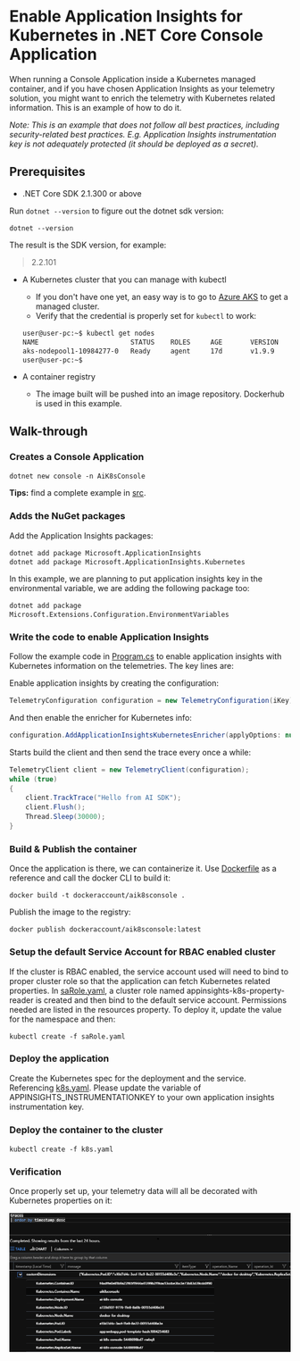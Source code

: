 # Enable Application Insights for Kubernetes in .NET Core Console Application

When running a Console Application inside a Kubernetes managed container, and if you have chosen Application Insights as your telemetry solution, you might want to enrich the telemetry with Kubernetes related information. This is an example of how to do it.

_Note: This is an example that does not follow all best practices, including security-related best practices. E.g. Application Insights instrumentation key is not adequately protected (it should be deployed as a secret)._

## Prerequisites

* .NET Core SDK 2.1.300 or above

Run `dotnet --version` to figure out the dotnet sdk version:

```shell
dotnet --version
```

The result is the SDK version, for example:
> 2.2.101

* A Kubernetes cluster that you can manage with kubectl

  * If you don't have one yet, an easy way is to go to [Azure AKS](https://docs.microsoft.com/en-us/azure/aks/) to get a managed cluster.
  * Verify that the credential is properly set for `kubectl` to work:

  ```shell
  user@user-pc:~$ kubectl get nodes
  NAME                       STATUS    ROLES     AGE       VERSION
  aks-nodepool1-10984277-0   Ready     agent     17d       v1.9.9
  user@user-pc:~$
  ```

* A container registry

  * The image built will be pushed into an image repository. Dockerhub is used in this example.

## Walk-through

### Creates a Console Application

```shell
dotnet new console -n AiK8sConsole
```

__Tips:__ find a complete example in [src](./src).

### Adds the NuGet packages

Add the Application Insights packages:

```shell
dotnet add package Microsoft.ApplicationInsights
dotnet add package Microsoft.ApplicationInsights.Kubernetes
```

In this example, we are planning to put application insights key in the environmental variable, we are adding the following package too:

```shell
dotnet add package Microsoft.Extensions.Configuration.EnvironmentVariables
```

### Write the code to enable Application Insights

Follow the example code in [Program.cs](./src/Program.cs) to enable application insights with Kubernetes information on the telemetries. The key lines are:

Enable application insights by creating the configuration:

  ```csharp
  TelemetryConfiguration configuration = new TelemetryConfiguration(iKey);
  ```

And then enable the enricher for Kubernetes info:

  ```csharp
  configuration.AddApplicationInsightsKubernetesEnricher(applyOptions: null);
  ```

Starts build the client and then send the trace every once a while:

  ```csharp
  TelemetryClient client = new TelemetryClient(configuration);
  while (true)
  {
      client.TrackTrace("Hello from AI SDK");
      client.Flush();
      Thread.Sleep(30000);
  }
  ```

### Build & Publish the container

Once the application is there, we can containerize it. Use [Dockerfile](./src/Dockerfile) as a reference and call the docker CLI to build it:

```shell
docker build -t dockeraccount/aik8sconsole .
```

Publish the image to the registry:

```shell
docker publish dockeraccount/aik8sconsole:latest
```

### Setup the default Service Account for RBAC enabled cluster

If the cluster is RBAC enabled, the service account used will need to bind to proper cluster role so that the application can fetch Kubernetes related properties. In [saRole.yaml](./src/saRole.yaml), a cluster role named appinsights-k8s-property-reader is created and then bind to the default service account. Permissions needed are listed in the resources property. To deploy it, update the value for the namespace and then:

```shell
kubectl create -f saRole.yaml
```

### Deploy the application

Create the Kubernetes spec for the deployment and the service. Referencing [k8s.yaml](src/k8s.yaml). Please update the variable of APPINSIGHTS_INSTRUMENTATIONKEY to your own application insights instrumentation key.

### Deploy the container to the cluster

```shell
kubectl create -f k8s.yaml
```

### Verification

Once properly set up, your telemetry data will all be decorated with Kubernetes properties on it:

![Telemetry with Kubernetes information on it](.media/TraceResultQuery.png)
